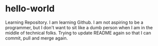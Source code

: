 # hello-world
Learning Repository.
I am learning Github. 
I am not aspiring to be a programmer, but
I don't want to sit like a dumb person when I am in the middle of technical folks.
Trying to update README again so that I can commit, pull and merge again. 
